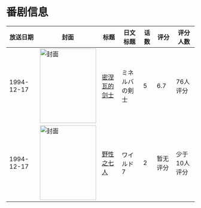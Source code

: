# 番剧信息

|放送日期|封面|标题|日文标题|话数|评分|评分人数|
|---|---|---|---|---|---|---|
|1994-12-17|<img src="/img/no_icon_subject.png" alt="封面" style="width:150px;height:200px;object-fit:cover;">|[密涅瓦的剑士](https://bangumi.tv/subject/66697)|ミネルバの剣士|5|6.7|76人评分|
|1994-12-17|<img src="//lain.bgm.tv/pic/cover/c/28/5b/78092_x9Zs1.jpg" alt="封面" style="width:150px;height:200px;object-fit:cover;">|[野性之七人](https://bangumi.tv/subject/78092)|ワイルド7|2|暂无评分|少于10人评分|

